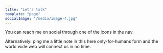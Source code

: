 ```yaml
---
title: "Let's talk"
template: "page"
socialImage: "/media/image-4.jpg"
---
```


You can reach me on social through one of the icons in the nav.

Alternatively: ping me a little note in this here only-for-humans form and the world wide web will connect us in no time.

<contact-form>
